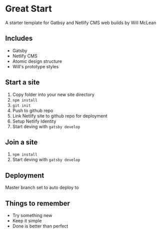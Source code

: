 # Great Start
A starter template for Gatbsy and Netlify CMS web builds by Will McLean

## Includes
- Gatsby
- Netlify CMS
- Atomic design structure
- Will's prototype styles

## Start a site
1. Copy folder into your new site directory
1. `npm install`
1. `git init`
1. Push to github repo
1. Link Netlify site to github repo for deployment
1. Setup Netlify Identity
1. Start deving with `gatsby develop`

## Join a site
1. `npm install`
1. Start deving with `gatsby develop`

## Deployment
Master branch set to auto deploy to <insert url here>

## Things to remember
- Try something new
- Keep it simple
- Done is better than perfect
